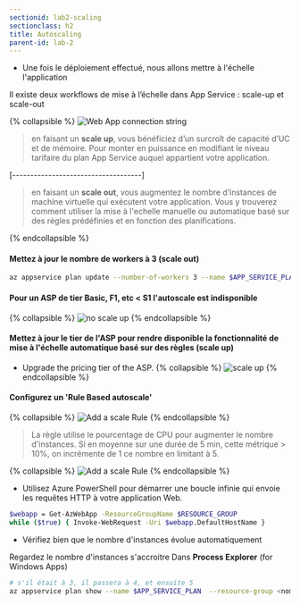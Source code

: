 ```yaml
---
sectionid: lab2-scaling
sectionclass: h2
title: Autoscaling
parent-id: lab-2
---
```

- Une fois le déploiement effectué, nous allons mettre à l'échelle l'application

Il existe deux workflows de mise à l’échelle dans App Service : scale-up et scale-out

{% collapsible %}
![Web App connection string](/media/lab1/asp_scaling.png)

> en faisant un **scale up**, vous bénéficiez d’un surcroît de capacité d’UC et de mémoire. Pour monter en puissance en modifiant le niveau tarifaire du plan App Service auquel appartient votre application.

[------------------------------------]
> en faisant un **scale out**, vous augmentez le nombre d’instances de machine virtuelle qui exécutent votre application. Vous y trouverez comment utiliser  la mise à l'echelle manuelle ou automatique basé sur des règles prédéfinies et en fonction des planifications.

{% endcollapsible %}

#### Mettez à jour le nombre de workers à 3 (scale out)

```bash
az appservice plan update --number-of-workers 3 --name $APP_SERVICE_PLAN --resource-group $RESOURCE_GROUP
```

#### Pour un ASP de tier Basic, F1, etc < S1 l'autoscale est indisponible

{% collapsible %}
![no scale up](/media/lab1/scale_up_not_available.png)
{% endcollapsible %}

#### Mettez à jour le tier de l'ASP pour rendre disponible la fonctionnalité de mise à l'échelle automatique basé sur des règles (scale up)

- Upgrade the pricing tier of the ASP.
{% collapsible %}
![scale up](/media/lab1/scale_up_asp.png)
{% endcollapsible %}

#### Configurez un 'Rule Based autoscale'

{% collapsible %}
![Add a scale Rule](/media/lab1/custom_scale_out.png)
{% endcollapsible %}
  
> La règle utilise le pourcentage de CPU pour augmenter le nombre d'instances. Si en moyenne sur une durée de 5 min, cette métrique > 10%, on incrémente de 1 ce nombre en limitant à 5.

{% collapsible %}
![Add a scale Rule](/media/lab1/scale_rule.png)
{% endcollapsible %}

- Utilisez Azure PowerShell pour démarrer une boucle infinie qui envoie les requêtes HTTP à votre application Web.
  
```bash
$webapp = Get-AzWebApp -ResourceGroupName $RESOURCE_GROUP
while ($true) { Invoke-WebRequest -Uri $webapp.DefaultHostName }
```

- Vérifiez bien que le nombre d'instances évolue automatiquement

Regardez le nombre d'instances s'accroitre Dans **Process Explorer** (for Windows Apps)

```bash
# s'il était à 3, il passera à 4, et ensuite 5
az appservice plan show --name $APP_SERVICE_PLAN  --resource-group <nom_du_groupe_de_ressources> --query 'sku.capacity'
```
